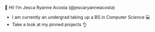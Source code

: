 👋 Hi! I’m Jesca Ryanne Acosta (@jescaryanneacosta)
- I am currently an undergrad taking up a BS in Computer Science 💻
- Take a look at my pinned projects 👌

<!---
jescaryanneacosta/jescaryanneacosta is a ✨ special ✨ repository because its `README.md` (this file) appears on your GitHub profile.
You can click the Preview link to take a look at your changes.
--->
